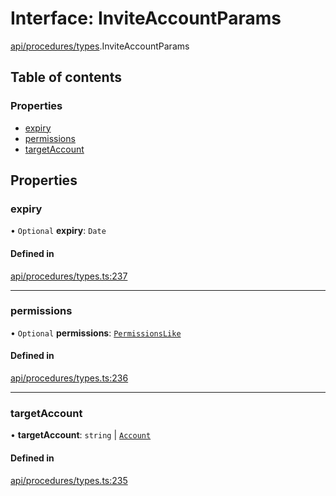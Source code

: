 # Interface: InviteAccountParams

[api/procedures/types](../wiki/api.procedures.types).InviteAccountParams

## Table of contents

### Properties

- [expiry](../wiki/api.procedures.types.InviteAccountParams#expiry)
- [permissions](../wiki/api.procedures.types.InviteAccountParams#permissions)
- [targetAccount](../wiki/api.procedures.types.InviteAccountParams#targetaccount)

## Properties

### expiry

• `Optional` **expiry**: `Date`

#### Defined in

[api/procedures/types.ts:237](https://github.com/PolymeshAssociation/polymesh-sdk/blob/91c2d2d8/src/api/procedures/types.ts#L237)

___

### permissions

• `Optional` **permissions**: [`PermissionsLike`](../wiki/types#permissionslike)

#### Defined in

[api/procedures/types.ts:236](https://github.com/PolymeshAssociation/polymesh-sdk/blob/91c2d2d8/src/api/procedures/types.ts#L236)

___

### targetAccount

• **targetAccount**: `string` \| [`Account`](../wiki/api.entities.Account.Account)

#### Defined in

[api/procedures/types.ts:235](https://github.com/PolymeshAssociation/polymesh-sdk/blob/91c2d2d8/src/api/procedures/types.ts#L235)
